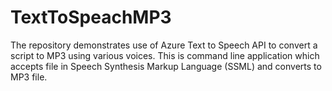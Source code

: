 # TextToSpeachMP3
The repository demonstrates use of Azure Text to Speech API to convert a script to MP3 using various voices. This is command line application which accepts file in Speech Synthesis Markup Language (SSML) and converts to MP3 file.
